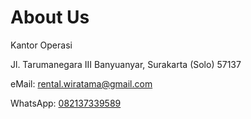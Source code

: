 # About Us

Kantor Operasi

Jl. Tarumanegara III Banyuanyar, Surakarta (Solo) 57137

eMail: rental.wiratama@gmail.com

WhatsApp: [082137339589](https://wa.me/6282137339589?text=.id:Mohon%20info%20)